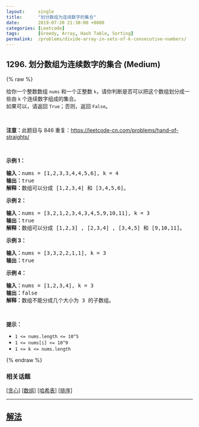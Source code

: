 ```yaml
---
layout:     single
title:      "划分数组为连续数字的集合"
date:       2019-07-20 21:30:00 +0800
categories: [Leetcode]
tags:       [Greedy, Array, Hash Table, Sorting]
permalink:  /problems/divide-array-in-sets-of-k-consecutive-numbers/
---
```


## 1296. 划分数组为连续数字的集合 (Medium)

{% raw %}

<p>给你一个整数数组 <code>nums</code> 和一个正整数 <code>k</code>，请你判断是否可以把这个数组划分成一些由 <code>k</code> 个连续数字组成的集合。<br />
如果可以，请返回 <code>True</code>；否则，返回 <code>False</code>。</p>

<p> </p>

<p><strong>注意：</strong>此题目与 846 重复：<a href="https://leetcode-cn.com/problems/hand-of-straights/" target="_blank">https://leetcode-cn.com/problems/hand-of-straights/</a></p>

<p> </p>

<p><strong>示例 1：</strong></p>

<pre>
<strong>输入：</strong>nums = [1,2,3,3,4,4,5,6], k = 4
<strong>输出：</strong>true
<strong>解释：</strong>数组可以分成 [1,2,3,4] 和 [3,4,5,6]。
</pre>

<p><strong>示例 2：</strong></p>

<pre>
<strong>输入：</strong>nums = [3,2,1,2,3,4,3,4,5,9,10,11], k = 3
<strong>输出：</strong>true
<strong>解释：</strong>数组可以分成 [1,2,3] , [2,3,4] , [3,4,5] 和 [9,10,11]。
</pre>

<p><strong>示例 3：</strong></p>

<pre>
<strong>输入：</strong>nums = [3,3,2,2,1,1], k = 3
<strong>输出：</strong>true
</pre>

<p><strong>示例 4：</strong></p>

<pre>
<strong>输入：</strong>nums = [1,2,3,4], k = 3
<strong>输出：</strong>false
<strong>解释：</strong>数组不能分成几个大小为 3 的子数组。
</pre>

<p> </p>

<p><strong>提示：</strong></p>

<ul>
	<li><code>1 <= nums.length <= 10^5</code></li>
	<li><code>1 <= nums[i] <= 10^9</code></li>
	<li><code>1 <= k <= nums.length</code></li>
</ul>

{% endraw %}

### 相关话题
  [[贪心](https://github.com/openset/leetcode/tree/master/tag/greedy/README.md)]
  [[数组](https://github.com/openset/leetcode/tree/master/tag/array/README.md)]
  [[哈希表](https://github.com/openset/leetcode/tree/master/tag/hash-table/README.md)]
  [[排序](https://github.com/openset/leetcode/tree/master/tag/sorting/README.md)]

---

## [解法](https://github.com/openset/leetcode/tree/master/problems/divide-array-in-sets-of-k-consecutive-numbers)
